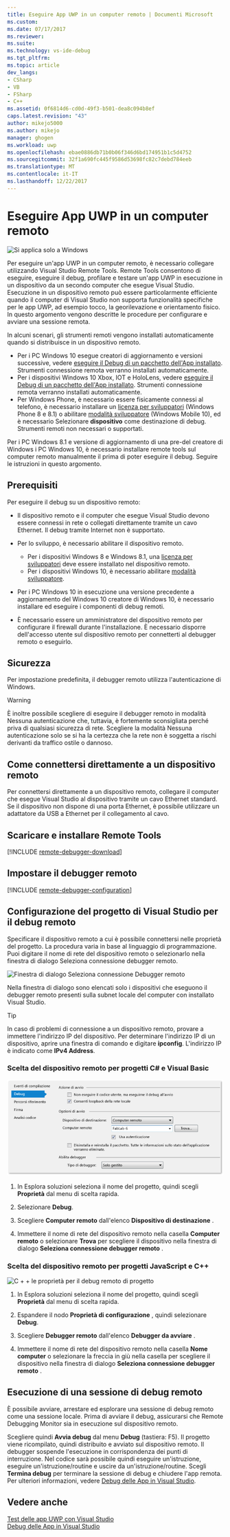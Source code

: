 ```yaml
---
title: Eseguire App UWP in un computer remoto | Documenti Microsoft
ms.custom: 
ms.date: 07/17/2017
ms.reviewer: 
ms.suite: 
ms.technology: vs-ide-debug
ms.tgt_pltfrm: 
ms.topic: article
dev_langs:
- CSharp
- VB
- FSharp
- C++
ms.assetid: 0f6814d6-cd0d-49f3-b501-dea8c094b8ef
caps.latest.revision: "43"
author: mikejo5000
ms.author: mikejo
manager: ghogen
ms.workload: uwp
ms.openlocfilehash: ebae0886db71b0b06f346d6bd174951b1c5d4752
ms.sourcegitcommit: 32f1a690fc445f9586d53698fc82c7debd784eeb
ms.translationtype: MT
ms.contentlocale: it-IT
ms.lasthandoff: 12/22/2017
---
```

# <a name="run-uwp-apps-on-a-remote-machine"></a>Eseguire App UWP in un computer remoto
![Si applica solo a Windows](../debugger/media/windows_only_content.png "windows_only_content")  
  
Per eseguire un'app UWP in un computer remoto, è necessario collegare utilizzando Visual Studio Remote Tools. Remote Tools consentono di eseguire, eseguire il debug, profilare e testare un'app UWP in esecuzione in un dispositivo da un secondo computer che esegue Visual Studio. Esecuzione in un dispositivo remoto può essere particolarmente efficiente quando il computer di Visual Studio non supporta funzionalità specifiche per le app UWP, ad esempio tocco, la georilevazione e orientamento fisico. In questo argomento vengono descritte le procedure per configurare e avviare una sessione remota.

In alcuni scenari, gli strumenti remoti vengono installati automaticamente quando si distribuisce in un dispositivo remoto.

- Per i PC Windows 10 esegue creatori di aggiornamento e versioni successive, vedere [eseguire il Debug di un pacchetto dell'App installato](debug-installed-app-package.md#remote). Strumenti connessione remota verranno installati automaticamente.
- Per i dispositivi Windows 10 Xbox, IOT e HoloLens, vedere [eseguire il Debug di un pacchetto dell'App installato](debug-installed-app-package.md#remote). Strumenti connessione remota verranno installati automaticamente.
- Per Windows Phone, è necessario essere fisicamente connessi al telefono, è necessario installare un [licenza per sviluppatori](https://msdn.microsoft.com/en-us/library/windows/apps/xaml/hh974578.aspx) (Windows Phone 8 e 8.1) o abilitare [modalità sviluppatore](/windows/uwp/get-started/enable-your-device-for-development) (Windows Mobile 10), ed è necessario Selezionare **dispositivo** come destinazione di debug. Strumenti remoti non necessari o supportati.

Per i PC Windows 8.1 e versione di aggiornamento di una pre-del creatore di Windows i PC Windows 10, è necessario installare remote tools sul computer remoto manualmente il prima di poter eseguire il debug. Seguire le istruzioni in questo argomento.
  
##  <a name="BKMK_Prerequisites"></a> Prerequisiti  
 Per eseguire il debug su un dispositivo remoto:  
  
-   Il dispositivo remoto e il computer che esegue Visual Studio devono essere connessi in rete o collegati direttamente tramite un cavo Ethernet. Il debug tramite Internet non è supportato.  

- Per lo sviluppo, è necessario abilitare il dispositivo remoto.

    - Per i dispositivi Windows 8 e Windows 8.1, una [licenza per sviluppatori](https://msdn.microsoft.com/en-us/library/windows/apps/xaml/hh974578.aspx) deve essere installato nel dispositivo remoto.
    - Per i dispositivi Windows 10, è necessario abilitare [modalità sviluppatore](/windows/uwp/get-started/enable-your-device-for-development). 
  
-   Per i PC Windows 10 in esecuzione una versione precedente a aggiornamento del Windows 10 creatore di Windows 10, è necessario installare ed eseguire i componenti di debug remoti.
  
-   È necessario essere un amministratore del dispositivo remoto per configurare il firewall durante l'installazione. È necessario disporre dell'accesso utente sul dispositivo remoto per connetterti al debugger remoto o eseguirlo.  
  
##  <a name="BKMK_Security"></a> Sicurezza  
 Per impostazione predefinita, il debugger remoto utilizza l'autenticazione di Windows.  
  
> [!WARNING]
>  È inoltre possibile scegliere di eseguire il debugger remoto in modalità Nessuna autenticazione che, tuttavia, è fortemente sconsigliata perché priva di qualsiasi sicurezza di rete. Scegliere la modalità Nessuna autenticazione solo se si ha la certezza che la rete non è soggetta a rischi derivanti da traffico ostile o dannoso.  
  
##  <a name="BKMK_DirectConnect"></a> Come connettersi direttamente a un dispositivo remoto  
 Per connettersi direttamente a un dispositivo remoto, collegare il computer che esegue Visual Studio al dispositivo tramite un cavo Ethernet standard. Se il dispositivo non dispone di una porta Ethernet, è possibile utilizzare un adattatore da USB a Ethernet per il collegamento al cavo.  
  
## <a name="BKMK_download"></a>Scaricare e installare Remote Tools

[!INCLUDE [remote-debugger-download](../debugger/includes/remote-debugger-download.md)]
  
## <a name="BKMK_setup"></a>Impostare il debugger remoto

[!INCLUDE [remote-debugger-configuration](../debugger/includes/remote-debugger-configuration.md)]
  
##  <a name="BKMK_ConnectVS"></a> Configurazione del progetto di Visual Studio per il debug remoto  
 Specificare il dispositivo remoto a cui è possibile connettersi nelle proprietà del progetto. La procedura varia in base al linguaggio di programmazione. Puoi digitare il nome di rete del dispositivo remoto o selezionarlo nella finestra di dialogo Seleziona connessione debugger remoto.  
  
 ![Finestra di dialogo Seleziona connessione Debugger remoto](../debugger/media/vsrun_selectremotedebuggerdlg.png "VSRUN_SelectRemoteDebuggerDlg")  
  
 Nella finestra di dialogo sono elencati solo i dispositivi che eseguono il debugger remoto presenti sulla subnet locale del computer con installato Visual Studio.  
  
> [!TIP]
>  In caso di problemi di connessione a un dispositivo remoto, provare a immettere l'indirizzo IP del dispositivo. Per determinare l'indirizzo IP di un dispositivo, aprire una finestra di comando e digitare **ipconfig**. L'indirizzo IP è indicato come **IPv4 Address**.  
  
###  <a name="BKMK_Choosing_the_remote_device_for_C__and_Visual_Basic_projects"></a> Scelta del dispositivo remoto per progetti C# e Visual Basic  
 ![Proprietà del progetto per il debug remoto gestito](../debugger/media/vsrun_managed_projprop_remote.png "VSRUN_Managed_ProjProp_Remote")  
  
1.  In Esplora soluzioni seleziona il nome del progetto, quindi scegli **Proprietà** dal menu di scelta rapida.  
  
2.  Selezionare **Debug**.  
  
3.  Scegliere **Computer remoto** dall'elenco **Dispositivo di destinazione** .  
  
4.  Immettere il nome di rete del dispositivo remoto nella casella **Computer remoto** o selezionare **Trova** per scegliere il dispositivo nella finestra di dialogo **Seleziona connessione debugger remoto** .  
  
###  <a name="BKMK_Choosing_the_remote_device_for_JavaScript_and_C___projects"></a> Scelta del dispositivo remoto per progetti JavaScript e C++  
 ![C &#43; &#43; le proprietà per il debug remoto di progetto](../debugger/media/vsrun_cpp_projprop_remote.png "VSRUN_CPP_ProjProp_Remote")  
  
1.  In Esplora soluzioni seleziona il nome del progetto, quindi scegli **Proprietà** dal menu di scelta rapida.  
  
2.  Espandere il nodo **Proprietà di configurazione** , quindi selezionare **Debug**.  
  
3.  Scegliere **Debugger remoto** dall'elenco **Debugger da avviare** .  
  
4.  Immettere il nome di rete del dispositivo remoto nella casella **Nome computer** o selezionare la freccia in giù nella casella per scegliere il dispositivo nella finestra di dialogo **Seleziona connessione debugger remoto** .  
  
##  <a name="BKMK_RunRemoteDebug"></a> Esecuzione di una sessione di debug remoto  
 È possibile avviare, arrestare ed esplorare una sessione di debug remoto come una sessione locale. Prima di avviare il debug, assicurarsi che Remote Debugging Monitor sia in esecuzione sul dispositivo remoto.  
  
 Scegliere quindi **Avvia debug** dal menu **Debug** (tastiera: F5). Il progetto viene ricompilato, quindi distribuito e avviato sul dispositivo remoto. Il debugger sospende l'esecuzione in corrispondenza dei punti di interruzione. Nel codice sarà possibile quindi eseguire un'istruzione, eseguire un'istruzione/routine e uscire da un'istruzione/routine. Scegli **Termina debug** per terminare la sessione di debug e chiudere l'app remota. Per ulteriori informazioni, vedere [Debug delle App in Visual Studio](../debugger/debug-store-apps-in-visual-studio.md).  
  
## <a name="see-also"></a>Vedere anche  
 [Test delle app UWP con Visual Studio](../test/testing-store-apps-with-visual-studio.md)   
 [Debug delle App in Visual Studio](../debugger/debug-store-apps-in-visual-studio.md)
